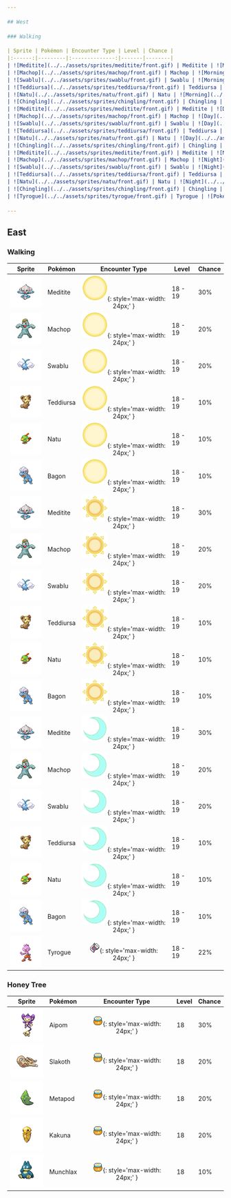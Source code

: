 ```yaml
---

## West

### Walking

| Sprite | Pokémon | Encounter Type | Level | Chance |
|:------:|---------|:--------------:|-------|--------|
| ![Meditite](../../assets/sprites/meditite/front.gif) | Meditite | ![Morning](../../assets/encounter_types/morning.png "Morning"){: style='max-width: 24px;' } | 16 - 18 | 30% |
| ![Machop](../../assets/sprites/machop/front.gif) | Machop | ![Morning](../../assets/encounter_types/morning.png "Morning"){: style='max-width: 24px;' } | 16 - 18 | 20% |
| ![Swablu](../../assets/sprites/swablu/front.gif) | Swablu | ![Morning](../../assets/encounter_types/morning.png "Morning"){: style='max-width: 24px;' } | 16 - 18 | 20% |
| ![Teddiursa](../../assets/sprites/teddiursa/front.gif) | Teddiursa | ![Morning](../../assets/encounter_types/morning.png "Morning"){: style='max-width: 24px;' } | 16 - 18 | 10% |
| ![Natu](../../assets/sprites/natu/front.gif) | Natu | ![Morning](../../assets/encounter_types/morning.png "Morning"){: style='max-width: 24px;' } | 16 - 18 | 10% |
| ![Chingling](../../assets/sprites/chingling/front.gif) | Chingling | ![Morning](../../assets/encounter_types/morning.png "Morning"){: style='max-width: 24px;' } | 16 - 18 | 10% |
| ![Meditite](../../assets/sprites/meditite/front.gif) | Meditite | ![Day](../../assets/encounter_types/day.png "Day"){: style='max-width: 24px;' } | 16 - 18 | 30% |
| ![Machop](../../assets/sprites/machop/front.gif) | Machop | ![Day](../../assets/encounter_types/day.png "Day"){: style='max-width: 24px;' } | 16 - 18 | 20% |
| ![Swablu](../../assets/sprites/swablu/front.gif) | Swablu | ![Day](../../assets/encounter_types/day.png "Day"){: style='max-width: 24px;' } | 16 - 18 | 20% |
| ![Teddiursa](../../assets/sprites/teddiursa/front.gif) | Teddiursa | ![Day](../../assets/encounter_types/day.png "Day"){: style='max-width: 24px;' } | 16 - 18 | 10% |
| ![Natu](../../assets/sprites/natu/front.gif) | Natu | ![Day](../../assets/encounter_types/day.png "Day"){: style='max-width: 24px;' } | 16 - 18 | 10% |
| ![Chingling](../../assets/sprites/chingling/front.gif) | Chingling | ![Day](../../assets/encounter_types/day.png "Day"){: style='max-width: 24px;' } | 16 - 18 | 10% |
| ![Meditite](../../assets/sprites/meditite/front.gif) | Meditite | ![Night](../../assets/encounter_types/night.png "Night"){: style='max-width: 24px;' } | 16 - 18 | 30% |
| ![Machop](../../assets/sprites/machop/front.gif) | Machop | ![Night](../../assets/encounter_types/night.png "Night"){: style='max-width: 24px;' } | 16 - 18 | 20% |
| ![Swablu](../../assets/sprites/swablu/front.gif) | Swablu | ![Night](../../assets/encounter_types/night.png "Night"){: style='max-width: 24px;' } | 16 - 18 | 20% |
| ![Teddiursa](../../assets/sprites/teddiursa/front.gif) | Teddiursa | ![Night](../../assets/encounter_types/night.png "Night"){: style='max-width: 24px;' } | 16 - 18 | 10% |
| ![Natu](../../assets/sprites/natu/front.gif) | Natu | ![Night](../../assets/encounter_types/night.png "Night"){: style='max-width: 24px;' } | 16 - 18 | 10% |
| ![Chingling](../../assets/sprites/chingling/front.gif) | Chingling | ![Night](../../assets/encounter_types/night.png "Night"){: style='max-width: 24px;' } | 16 - 18 | 10% |
| ![Tyrogue](../../assets/sprites/tyrogue/front.gif) | Tyrogue | ![Poké Radar](../../assets/encounter_types/poke_radar.png "Poké Radar"){: style='max-width: 24px;' } | 16 - 18 | 22% |

---
```


## East

### Walking

| Sprite | Pokémon | Encounter Type | Level | Chance |
|:------:|---------|:--------------:|-------|--------|
| ![Meditite](../../assets/sprites/meditite/front.gif) | Meditite | ![Morning](../../assets/encounter_types/morning.png "Morning"){: style='max-width: 24px;' } | 18 - 19 | 30% |
| ![Machop](../../assets/sprites/machop/front.gif) | Machop | ![Morning](../../assets/encounter_types/morning.png "Morning"){: style='max-width: 24px;' } | 18 - 19 | 20% |
| ![Swablu](../../assets/sprites/swablu/front.gif) | Swablu | ![Morning](../../assets/encounter_types/morning.png "Morning"){: style='max-width: 24px;' } | 18 - 19 | 20% |
| ![Teddiursa](../../assets/sprites/teddiursa/front.gif) | Teddiursa | ![Morning](../../assets/encounter_types/morning.png "Morning"){: style='max-width: 24px;' } | 18 - 19 | 10% |
| ![Natu](../../assets/sprites/natu/front.gif) | Natu | ![Morning](../../assets/encounter_types/morning.png "Morning"){: style='max-width: 24px;' } | 18 - 19 | 10% |
| ![Bagon](../../assets/sprites/bagon/front.gif) | Bagon | ![Morning](../../assets/encounter_types/morning.png "Morning"){: style='max-width: 24px;' } | 18 - 19 | 10% |
| ![Meditite](../../assets/sprites/meditite/front.gif) | Meditite | ![Day](../../assets/encounter_types/day.png "Day"){: style='max-width: 24px;' } | 18 - 19 | 30% |
| ![Machop](../../assets/sprites/machop/front.gif) | Machop | ![Day](../../assets/encounter_types/day.png "Day"){: style='max-width: 24px;' } | 18 - 19 | 20% |
| ![Swablu](../../assets/sprites/swablu/front.gif) | Swablu | ![Day](../../assets/encounter_types/day.png "Day"){: style='max-width: 24px;' } | 18 - 19 | 20% |
| ![Teddiursa](../../assets/sprites/teddiursa/front.gif) | Teddiursa | ![Day](../../assets/encounter_types/day.png "Day"){: style='max-width: 24px;' } | 18 - 19 | 10% |
| ![Natu](../../assets/sprites/natu/front.gif) | Natu | ![Day](../../assets/encounter_types/day.png "Day"){: style='max-width: 24px;' } | 18 - 19 | 10% |
| ![Bagon](../../assets/sprites/bagon/front.gif) | Bagon | ![Day](../../assets/encounter_types/day.png "Day"){: style='max-width: 24px;' } | 18 - 19 | 10% |
| ![Meditite](../../assets/sprites/meditite/front.gif) | Meditite | ![Night](../../assets/encounter_types/night.png "Night"){: style='max-width: 24px;' } | 18 - 19 | 30% |
| ![Machop](../../assets/sprites/machop/front.gif) | Machop | ![Night](../../assets/encounter_types/night.png "Night"){: style='max-width: 24px;' } | 18 - 19 | 20% |
| ![Swablu](../../assets/sprites/swablu/front.gif) | Swablu | ![Night](../../assets/encounter_types/night.png "Night"){: style='max-width: 24px;' } | 18 - 19 | 20% |
| ![Teddiursa](../../assets/sprites/teddiursa/front.gif) | Teddiursa | ![Night](../../assets/encounter_types/night.png "Night"){: style='max-width: 24px;' } | 18 - 19 | 10% |
| ![Natu](../../assets/sprites/natu/front.gif) | Natu | ![Night](../../assets/encounter_types/night.png "Night"){: style='max-width: 24px;' } | 18 - 19 | 10% |
| ![Bagon](../../assets/sprites/bagon/front.gif) | Bagon | ![Night](../../assets/encounter_types/night.png "Night"){: style='max-width: 24px;' } | 18 - 19 | 10% |
| ![Tyrogue](../../assets/sprites/tyrogue/front.gif) | Tyrogue | ![Poké Radar](../../assets/encounter_types/poke_radar.png "Poké Radar"){: style='max-width: 24px;' } | 18 - 19 | 22% |

### Honey Tree

| Sprite | Pokémon | Encounter Type | Level | Chance |
|:------:|---------|:--------------:|-------|--------|
| ![Aipom](../../assets/sprites/aipom/front.gif) | Aipom | ![Honey Tree](../../assets/encounter_types/honey_tree.png "Honey Tree"){: style='max-width: 24px;' } | 18 | 30% |
| ![Slakoth](../../assets/sprites/slakoth/front.gif) | Slakoth | ![Honey Tree](../../assets/encounter_types/honey_tree.png "Honey Tree"){: style='max-width: 24px;' } | 18 | 20% |
| ![Metapod](../../assets/sprites/metapod/front.gif) | Metapod | ![Honey Tree](../../assets/encounter_types/honey_tree.png "Honey Tree"){: style='max-width: 24px;' } | 18 | 20% |
| ![Kakuna](../../assets/sprites/kakuna/front.gif) | Kakuna | ![Honey Tree](../../assets/encounter_types/honey_tree.png "Honey Tree"){: style='max-width: 24px;' } | 18 | 20% |
| ![Munchlax](../../assets/sprites/munchlax/front.gif) | Munchlax | ![Honey Tree](../../assets/encounter_types/honey_tree.png "Honey Tree"){: style='max-width: 24px;' } | 18 | 10% |


